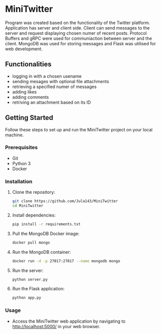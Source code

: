 # MiniTwitter
Program was created based on the functionality of the Twitter platform. Application has server and client side. Client can send messages to the server and request displaying chosen numer of recent posts. Protocol Buffers and gRPC were used for communiaction between server and the client. MongoDB was used for storing messages and Flask was utilised for web development.

## Functionalities
- logging in with a chosen usename
- sending mesages with optional file attachments
- retrieving a specified numer of messages
- adding likes
- adding comments
- retriving an attachment based on its ID


## Getting Started

Follow these steps to set up and run the MiniTwitter project on your local machine.

### Prerequisites

- Git
- Python 3
- Docker

### Installation

1. Clone the repository:
    ```bash
    git clone https://github.com/Jula143/MiniTwitter
    cd MiniTwitter
    ```

2. Install dependencies:
    ```bash
    pip install -r requirements.txt
    ```

3. Pull the MongoDB Docker image:
    ```bash
    docker pull mongo
    ```

4. Run the MongoDB container:
    ```bash
    docker run -d -p 27017:27017 --name mongodb mongo
    ```

5. Run the server:
    ```bash
    python server.py
    ```

6. Run the Flask application:
    ```bash
    python app.py
    ```

### Usage
- Access the MiniTwitter web application by navigating to [http://localhost:5000/](http://localhost:5000/) in your web browser.

